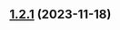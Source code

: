 

## [1.2.1](https://github.com/EslamElMeniawy/react-native-common-components/compare/v1.2.0...v1.2.1) (2023-11-18)
